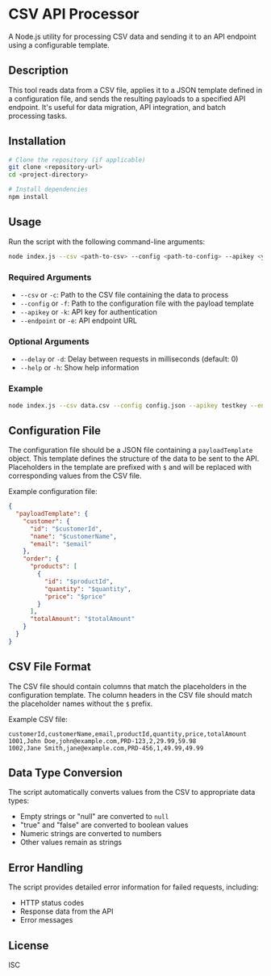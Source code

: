 # CSV API Processor

A Node.js utility for processing CSV data and sending it to an API endpoint using a configurable template.

## Description

This tool reads data from a CSV file, applies it to a JSON template defined in a configuration file, and sends the resulting payloads to a specified API endpoint. It's useful for data migration, API integration, and batch processing tasks.

## Installation

```bash
# Clone the repository (if applicable)
git clone <repository-url>
cd <project-directory>

# Install dependencies
npm install
```

## Usage

Run the script with the following command-line arguments:

```bash
node index.js --csv <path-to-csv> --config <path-to-config> --apikey <your-api-key> --endpoint <api-endpoint> [--delay <ms>]
```

### Required Arguments

- `--csv` or `-c`: Path to the CSV file containing the data to process
- `--config` or `-f`: Path to the configuration file with the payload template
- `--apikey` or `-k`: API key for authentication
- `--endpoint` or `-e`: API endpoint URL

### Optional Arguments

- `--delay` or `-d`: Delay between requests in milliseconds (default: 0)
- `--help` or `-h`: Show help information

### Example

```bash
node index.js --csv data.csv --config config.json --apikey testkey --endpoint https://webhook.site/948eecfe-2351-447e-98c6-1f34c2e4fb7a --delay 1000
```

## Configuration File

The configuration file should be a JSON file containing a `payloadTemplate` object. This template defines the structure of the data to be sent to the API. Placeholders in the template are prefixed with `$` and will be replaced with corresponding values from the CSV file.

Example configuration file:

```json
{
  "payloadTemplate": {
    "customer": {
      "id": "$customerId",
      "name": "$customerName",
      "email": "$email"
    },
    "order": {
      "products": [
        {
          "id": "$productId",
          "quantity": "$quantity",
          "price": "$price"
        }
      ],
      "totalAmount": "$totalAmount"
    }
  }
}
```

## CSV File Format

The CSV file should contain columns that match the placeholders in the configuration template. The column headers in the CSV file should match the placeholder names without the `$` prefix.

Example CSV file:

```csv
customerId,customerName,email,productId,quantity,price,totalAmount
1001,John Doe,john@example.com,PRD-123,2,29.99,59.98
1002,Jane Smith,jane@example.com,PRD-456,1,49.99,49.99
```

## Data Type Conversion

The script automatically converts values from the CSV to appropriate data types:
- Empty strings or "null" are converted to `null`
- "true" and "false" are converted to boolean values
- Numeric strings are converted to numbers
- Other values remain as strings

## Error Handling

The script provides detailed error information for failed requests, including:
- HTTP status codes
- Response data from the API
- Error messages

## License

ISC